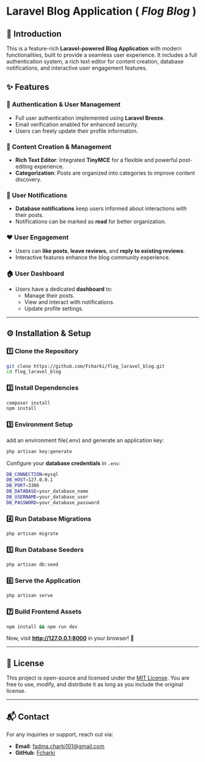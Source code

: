 # Laravel Blog Application ( **_Flog Blog_** )

## 🚀 Introduction
This is a feature-rich **Laravel-powered Blog Application** with modern functionalities, built to provide a seamless user experience. It includes a full authentication system, a rich text editor for content creation, database notifications, and interactive user engagement features.
## ✨ Features
### 🔐 **Authentication & User Management**
- Full user authentication implemented using **Laravel Breeze**.
- Email verification enabled for enhanced security.
- Users can freely update their profile information.
### 📝 **Content Creation & Management**
- **Rich Text Editor**: Integrated **TinyMCE** for a flexible and powerful post-editing experience.
- **Categorization**: Posts are organized into categories to improve content discovery.
### 🔔 **User Notifications**
- **Database notifications** keep users informed about interactions with their posts.
- Notifications can be marked as **read** for better organization.
### ❤️ **User Engagement**
- Users can **like posts**, **leave reviews**, and **reply to existing reviews**.
- Interactive features enhance the blog community experience.
### 🏠 **User Dashboard**
- Users have a dedicated **dashboard** to:
  - Manage their posts.
  - View and interact with notifications.
  - Update profile settings.
---
## ⚙️ Installation & Setup
### **1️⃣ Clone the Repository**
```sh
git clone https://github.com/Fcharki/flog_laravel_blog.git
cd flog_laravel_blog
```
### **2️⃣ Install Dependencies**
```sh
composer install
npm install
```
### **3️⃣ Environment Setup**
add an environment file(.env) and generate an application key:
```sh
php artisan key:generate
```
Configure your **database credentials** in `.env`:
```sh
DB_CONNECTION=mysql
DB_HOST=127.0.0.1
DB_PORT=3306
DB_DATABASE=your_database_name
DB_USERNAME=your_database_user
DB_PASSWORD=your_database_password
```
### **4️⃣ Run Database Migrations**
```sh
php artisan migrate
```

### **5️⃣ Run Database Seeders**
```sh
php artisan db:seed
```


### **6️⃣ Serve the Application**
```sh
php artisan serve
```

### **7️⃣ Build Frontend Assets**
```sh
npm install && npm run dev
```

Now, visit **http://127.0.0.1:8000** in your browser! 🚀

---

## 📜 License
This project is open-source and licensed under the [MIT License](LICENSE).
You are free to use, modify, and distribute it as long as you include the original license.

---

## 📬 Contact
For any inquiries or support, reach out via:
- **Email**: fadma.charki101@gmail.com
- **GitHub**: [Fcharki](https://github.com/Fcharki/)


